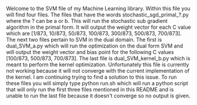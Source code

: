 Welcome to the SVM file of my Machine Learning library. Within this file you will find four files. The files that have the words 
stochastic_sgd_primal_?.py where the ? can be a or b. This will run the stochastic sub gradient algorithm in the primal form. It will
output the weight vector for each C value which are [1/873, 10/873, 50/873, 100/873, 300/873, 500/873, 700/873]. 
The next two files pertain to SVM in the dual domain. The first is dual_SVM_a.py which will run the optimization on the dual form SVM and 
will output the weight vector and bias point for the following C values [100/873, 500/873, 700/873]. The last file is dual_SVM_kernel_b.py
which is meant to perform the kernel optimization. Unfortunately this file is currently not working because it will not converge with the
current implementation of the kernel. I am continuing trying to find a solution to this issue.
To run these files you will simply type python run.sh which will run a python script that will only run the first three files mentioned in
this README and is unable to run the last file because it doesn't converge so no output is given. 
